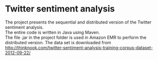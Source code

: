 # Twitter sentiment analysis
The project presents
the sequential and distributed version of the Twitter
sentiment analysis. <br />
The entire code is written in Java using Maven. <br />
The file .jar in the project folder is used in Amazon EMR to perform the distributed version.
The data set is downloaded from http://thinknook.com/twitter-sentiment-analysis-training-corpus-dataset-2012-09-22/
